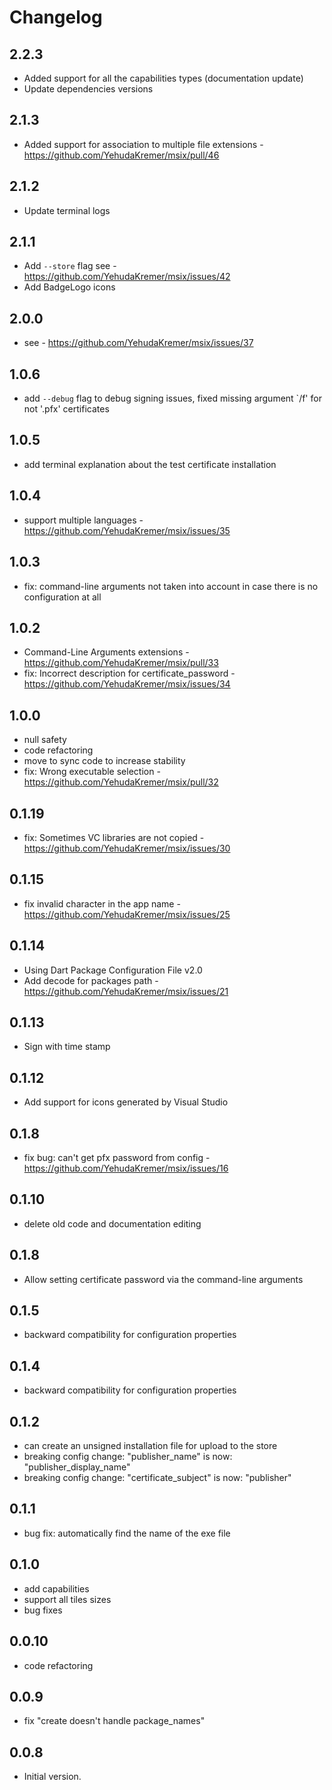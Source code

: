 # Changelog

## 2.2.3

 - Added support for all the capabilities types (documentation update)
 - Update dependencies versions 

## 2.1.3

 - Added support for association to multiple file extensions - https://github.com/YehudaKremer/msix/pull/46

## 2.1.2

 - Update terminal logs 

## 2.1.1

 - Add `--store` flag see - https://github.com/YehudaKremer/msix/issues/42
 - Add BadgeLogo icons

## 2.0.0

 - see - https://github.com/YehudaKremer/msix/issues/37

## 1.0.6

 - add `--debug` flag to debug signing issues, fixed missing argument `/f' for not '.pfx' certificates

## 1.0.5

 - add terminal explanation about the test certificate installation

## 1.0.4

 - support multiple languages - https://github.com/YehudaKremer/msix/issues/35

## 1.0.3

 - fix: command-line arguments not taken into account in case there is no configuration at all

## 1.0.2

 - Command-Line Arguments extensions - https://github.com/YehudaKremer/msix/pull/33
 - fix: Incorrect description for certificate_password - https://github.com/YehudaKremer/msix/issues/34

## 1.0.0

 - null safety
 - code refactoring
 - move to sync code to increase stability
 - fix: Wrong executable selection - https://github.com/YehudaKremer/msix/pull/32

## 0.1.19

 - fix: Sometimes VC libraries are not copied - https://github.com/YehudaKremer/msix/issues/30

## 0.1.15

 - fix invalid character in the app name - https://github.com/YehudaKremer/msix/issues/25

## 0.1.14

 - Using Dart Package Configuration File v2.0
 - Add decode for packages path - https://github.com/YehudaKremer/msix/issues/21

## 0.1.13

 - Sign with time stamp

## 0.1.12

 - Add support for icons generated by Visual Studio

## 0.1.8

- fix bug: can't get pfx password from config - https://github.com/YehudaKremer/msix/issues/16

## 0.1.10

- delete old code and documentation editing 

## 0.1.8

- Allow setting certificate password via the command-line arguments

## 0.1.5

- backward compatibility for configuration properties

## 0.1.4

- backward compatibility for configuration properties

## 0.1.2

- can create an unsigned installation file for upload to the store
- breaking config change: "publisher_name" is now: "publisher_display_name"
- breaking config change:  "certificate_subject" is now: "publisher"

## 0.1.1

- bug fix: automatically find the name of the exe file

## 0.1.0

- add capabilities
- support all tiles sizes
- bug fixes

## 0.0.10

- code refactoring

## 0.0.9

- fix "create doesn't handle package_names"

## 0.0.8

- Initial version.